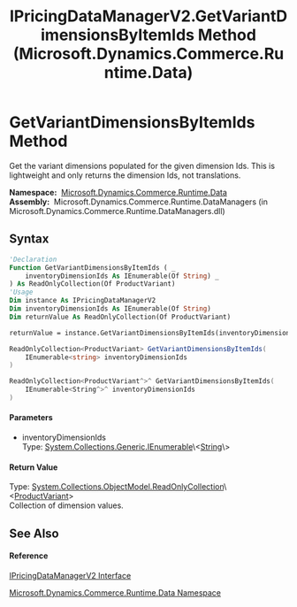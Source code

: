﻿---
title: IPricingDataManagerV2.GetVariantDimensionsByItemIds Method  (Microsoft.Dynamics.Commerce.Runtime.Data)
TOCTitle: GetVariantDimensionsByItemIds Method
ms:assetid: M:Microsoft.Dynamics.Commerce.Runtime.Data.IPricingDataManagerV2.GetVariantDimensionsByItemIds(System.Collections.Generic.IEnumerable{System.String})
ms:mtpsurl: https://technet.microsoft.com/en-us/library/microsoft.dynamics.commerce.runtime.data.ipricingdatamanagerv2.getvariantdimensionsbyitemids(v=AX.60)
ms:contentKeyID: 62203260
ms.date: 05/18/2015
mtps_version: v=AX.60
f1_keywords:
- Microsoft.Dynamics.Commerce.Runtime.Data.IPricingDataManagerV2.GetVariantDimensionsByItemIds
dev_langs:
- CSharp
- C++
- VB
---

# GetVariantDimensionsByItemIds Method

Get the variant dimensions populated for the given dimension Ids. This is lightweight and only returns the dimension Ids, not translations.

**Namespace:**  [Microsoft.Dynamics.Commerce.Runtime.Data](microsoft-dynamics-commerce-runtime-data-namespace.md)  
**Assembly:**  Microsoft.Dynamics.Commerce.Runtime.DataManagers (in Microsoft.Dynamics.Commerce.Runtime.DataManagers.dll)

## Syntax

``` vb
'Declaration
Function GetVariantDimensionsByItemIds ( _
    inventoryDimensionIds As IEnumerable(Of String) _
) As ReadOnlyCollection(Of ProductVariant)
'Usage
Dim instance As IPricingDataManagerV2
Dim inventoryDimensionIds As IEnumerable(Of String)
Dim returnValue As ReadOnlyCollection(Of ProductVariant)

returnValue = instance.GetVariantDimensionsByItemIds(inventoryDimensionIds)
```

``` csharp
ReadOnlyCollection<ProductVariant> GetVariantDimensionsByItemIds(
    IEnumerable<string> inventoryDimensionIds
)
```

``` c++
ReadOnlyCollection<ProductVariant^>^ GetVariantDimensionsByItemIds(
    IEnumerable<String^>^ inventoryDimensionIds
)
```

#### Parameters

  - inventoryDimensionIds  
    Type: [System.Collections.Generic.IEnumerable](https://technet.microsoft.com/en-us/library/9eekhta0\(v=ax.60\))\<[String](https://technet.microsoft.com/en-us/library/s1wwdcbf\(v=ax.60\))\>  

#### Return Value

Type: [System.Collections.ObjectModel.ReadOnlyCollection](https://technet.microsoft.com/en-us/library/ms132474\(v=ax.60\))\<[ProductVariant](productvariant-class-microsoft-dynamics-commerce-runtime-datamodel.md)\>  
Collection of dimension values.  

## See Also

#### Reference

[IPricingDataManagerV2 Interface](ipricingdatamanagerv2-interface-microsoft-dynamics-commerce-runtime-data.md)

[Microsoft.Dynamics.Commerce.Runtime.Data Namespace](microsoft-dynamics-commerce-runtime-data-namespace.md)

